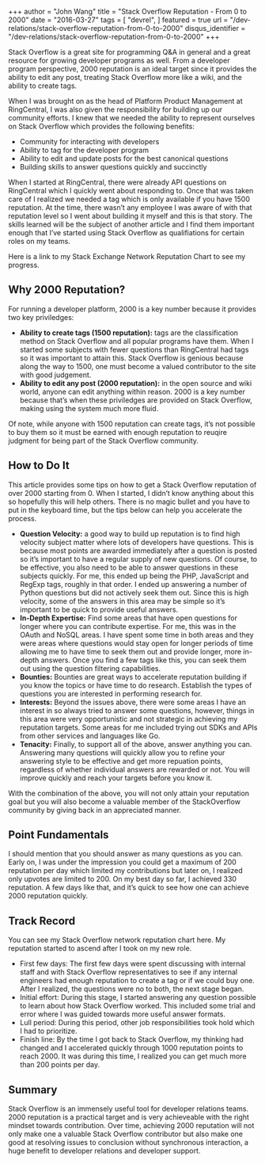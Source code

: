 +++
author = "John Wang"
title = "Stack Overflow Reputation - From 0 to 2000"
date = "2016-03-27"
tags = [
    "devrel",
]
featured = true
url = "/dev-relations/stack-overflow-reputation-from-0-to-2000"
disqus_identifier = "/dev-relations/stack-overflow-reputation-from-0-to-2000"
+++

Stack Overflow is a great site for programming Q&A in general and a great resource for growing developer programs as well. From a developer program perspective, 2000 reputation is an ideal target since it provides the ability to edit any post, treating Stack Overflow more like a wiki, and the ability to create tags.

When I was brought on as the head of Platform Product Management at RingCentral, I was also given the responsibility for building up our community efforts. I knew that we needed the ability to represent ourselves on Stack Overflow which provides the following benefits:

* Community for interacting with developers
* Ability to tag for the developer program
* Ability to edit and update posts for the best canonical questions
* Building skills to answer questions quickly and succinctly

When I started at RingCentral, there were already API questions on RingCentral which I quickly went about responding to. Once that was taken care of I realized we needed a tag which is only available if you have 1500 reputation. At the time, there wasn’t any employee I was aware of with that reputation level so I went about building it myself and this is that story. The skills learned will be the subject of another article and I find them important enough that I’ve started using Stack Overflow as qualifiations for certain roles on my teams.

Here is a link to my Stack Exchange Network Reputation Chart to see my progress.

## Why 2000 Reputation?

For running a developer platform, 2000 is a key number because it provides two key priviledges:

* **Ability to create tags (1500 reputation):** tags are the classification method on Stack Overflow and all popular programs have them. When I started some subjects with fewer questions than RingCentral had tags so it was important to attain this. Stack Overflow is genious because along the way to 1500, one must become a valued contributor to the site with good judgement.
* **Ability to edit any post (2000 reputation):** in the open source and wiki world, anyone can edit anything within reason. 2000 is a key number because that’s when these priviledges are provided on Stack Overflow, making using the system much more fluid.

Of note, while anyone with 1500 reputation can create tags, it’s not possible to buy them so it must be earned with enough reputation to reuqire judgment for being part of the Stack Overflow community.

## How to Do It

This article provides some tips on how to get a Stack Overflow reputation of over 2000 starting from 0. When I started, I didn’t know anything about this so hopefully this will help others. There is no magic bullet and you have to put in the keyboard time, but the tips below can help you accelerate the process.

* **Question Velocity:** a good way to build up reputation is to find high velocity subject matter where lots of developers have questions. This is because most points are awarded immediately after a question is posted so it’s important to have a regular supply of new questions. Of course, to be effective, you also need to be able to answer questions in these subjects quickly. For me, this ended up being the PHP, JavaScript and RegExp tags, roughly in that order. I ended up answering a number of Python questions but did not actively seek them out. Since this is high velocity, some of the answers in this area may be simple so it’s important to be quick to provide useful answers.
* **In-Depth Expertise:** Find some areas that have open questions for longer where you can contribute expertise. For me, this was in the OAuth and NoSQL areas. I have spent some time in both areas and they were areas where questions would stay open for longer periods of time allowing me to have time to seek them out and provide longer, more in-depth answers. Once you find a few tags like this, you can seek them out using the question filtering capabilities.
* **Bounties:** Bounties are great ways to accelerate reputation building if you know the topics or have time to do research. Establish the types of questions you are interested in performing research for.
* **Interests:** Beyond the issues above, there were some areas I have an interest in so always tried to answer some questions, however, things in this area were very opportunistic and not strategic in achieving my reputation targets. Some areas for me included trying out SDKs and APIs from other services and languages like Go.
* **Tenacity:** Finally, to support all of the above, answer anything you can. Answering many questions will quickly allow you to refine your answering style to be effective and get more repuation points, regardless of whether individual answers are rewarded or not. You will improve quickly and reach your targets before you know it.

With the combination of the above, you will not only attain your reputation goal but you will also become a valuable member of the StackOverflow community by giving back in an appreciated manner.

## Point Fundamentals

I should mention that you should answer as many questions as you can. Early on, I was under the impression you could get a maximum of 200 reputation per day which limited my contributions but later on, I realized only upvotes are limited to 200. On my best day so far, I achieved 330 reputation. A few days like that, and it’s quick to see how one can achieve 2000 reputation quickly.

## Track Record

You can see my Stack Overflow network reputation chart here. My reputation started to ascend after I took on my new role.

* First few days: The first few days were spent discussing with internal staff and with Stack Overflow representatives to see if any internal engineers had enough reputation to create a tag or if we could buy one. After I realized, the questions were no to both, the next stage began.
* Initial effort: During this stage, I started answering any question possible to learn about how Stack Overflow worked. This included some trial and error where I was guided towards more useful answer formats.
* Lull period: During this period, other job responsibilities took hold which I had to prioritize.
* Finish line: By the time I got back to Stack Overflow, my thinking had changed and I accelerated quickly through 1000 reputation points to reach 2000. It was during this time, I realized you can get much more than 200 points per day.

## Summary

Stack Overflow is an immensely useful tool for developer relations teams. 2000 reputation is a practical target and is very achieveable with the right mindset towards contribution. Over time, achieving 2000 reputation will not only make one a valuable Stack Overflow contributor but also make one good at resolving issues to conclusion without synchronous interaction, a huge benefit to developer relations and developer support.